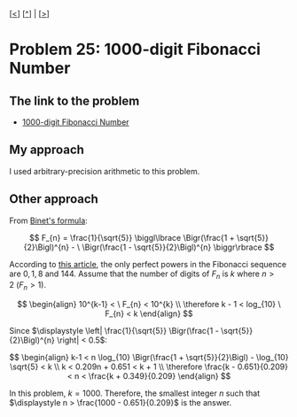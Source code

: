 \[[<](./p0024.md)] \[[^](../README.md)] | \[[>](./p0026.md)]

# Problem 25: 1000-digit Fibonacci Number

## The link to the problem

- [1000-digit Fibonacci Number](https://projecteuler.net/problem=25)

## My approach

I used arbitrary-precision arithmetic to this problem.

## Other approach

From [Binet's formula](https://en.wikipedia.org/wiki/Fibonacci_number#Closed-form_expression):

$$
F_{n} = \frac{1}{\sqrt{5}} \biggl\lbrace \Bigr(\frac{1 + \sqrt{5}}{2}\Bigl)^{n} - \ \Bigr(\frac{1 - \sqrt{5}}{2}\Bigl)^{n} \biggr\rbrace
$$

According to [this article](https://doi.org/10.4007/annals.2006.163.969),
the only perfect powers in the Fibonacci sequence are $0, 1, 8$ and $144$.
Assume that the number of digits of $F_{n}$ is $k$ where $n > 2 \ (F_{n} > 1)$.

$$
\begin{align}
10^{k-1} < \ F_{n} < 10^{k} \\
\therefore k - 1 < log_{10} \ F_{n} < k
\end{align}
$$

Since $\displaystyle \left| \frac{1}{\sqrt{5}} \Bigr(\frac{1 - \sqrt{5}}{2}\Bigl)^{n} \right| < 0.5$:

$$
\begin{align}
k-1 < n \log_{10} \Bigr(\frac{1 + \sqrt{5}}{2}\Bigl) - \log_{10} \sqrt{5} < k \\
k < 0.209n + 0.651 < k + 1 \\
\therefore \frac{k - 0.651}{0.209} < n < \frac{k + 0.349}{0.209}
\end{align}
$$

In this problem, $k = 1000$.
Therefore, the smallest integer $n$ such that $\displaystyle n > \frac{1000 - 0.651}{0.209}$ is the answer.

